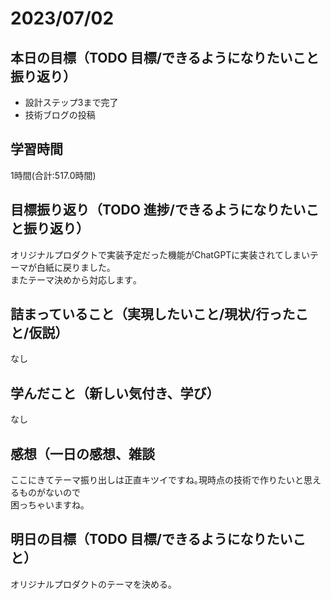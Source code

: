 # 2023/07/02
## 本日の目標（TODO 目標/できるようになりたいこと振り返り）
- 設計ステップ3まで完了
- 技術ブログの投稿
## 学習時間
1時間(合計:517.0時間)
## 目標振り返り（TODO 進捗/できるようになりたいこと振り返り）
オリジナルプロダクトで実装予定だった機能がChatGPTに実装されてしまいテーマが白紙に戻りました｡  
またテーマ決めから対応します｡
## 詰まっていること（実現したいこと/現状/行ったこと/仮説）
なし
## 学んだこと（新しい気付き、学び）
なし
## 感想（一日の感想、雑談
ここにきてテーマ振り出しは正直キツイですね｡現時点の技術で作りたいと思えるものがないので  
困っちゃいますね｡
## 明日の目標（TODO 目標/できるようになりたいこと）
オリジナルプロダクトのテーマを決める｡